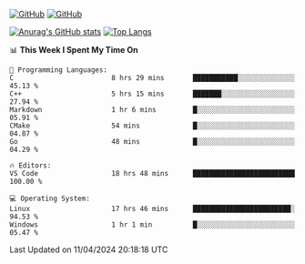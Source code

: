 [![GitHub](https://img.shields.io/github/followers/sharpxk?style=social)](https://github.com/sharpxk) [![GitHub](https://img.shields.io/github/stars/sharpxk?style=social)](https://github.com/sharpxk)

[![Anurag's GitHub stats](https://github-readme-stats-git-masterrstaa-rickstaa.vercel.app/api?username=sharpxk&hide=contribs,prs,issues&show_icons=true&theme=tokyonight)](https://github.com/anuraghazra/github-readme-stats)
[![Top Langs](https://github-readme-stats-git-masterrstaa-rickstaa.vercel.app/api/top-langs/?username=sharpxk&layout=compact&theme=tokyonight)](https://github.com/anuraghazra/github-readme-stats)

<!--START_SECTION:waka-->
📊 **This Week I Spent My Time On** 

```text
💬 Programming Languages: 
C                        8 hrs 29 mins       ███████████░░░░░░░░░░░░░░   45.13 % 
C++                      5 hrs 15 mins       ███████░░░░░░░░░░░░░░░░░░   27.94 % 
Markdown                 1 hr 6 mins         █░░░░░░░░░░░░░░░░░░░░░░░░   05.91 % 
CMake                    54 mins             █░░░░░░░░░░░░░░░░░░░░░░░░   04.87 % 
Go                       48 mins             █░░░░░░░░░░░░░░░░░░░░░░░░   04.29 % 

🔥 Editors: 
VS Code                  18 hrs 48 mins      █████████████████████████   100.00 % 

💻 Operating System: 
Linux                    17 hrs 46 mins      ████████████████████████░   94.53 % 
Windows                  1 hr 1 min          █░░░░░░░░░░░░░░░░░░░░░░░░   05.47 % 
```


 Last Updated on 11/04/2024 20:18:18 UTC
<!--END_SECTION:waka-->
